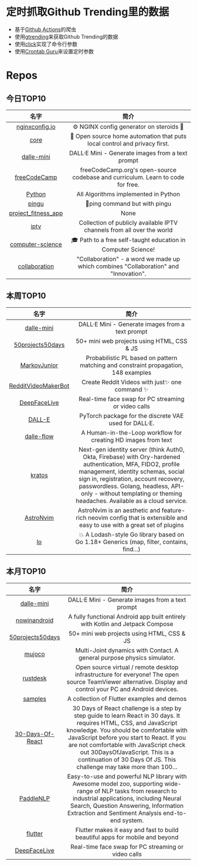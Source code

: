 # 定时抓取Github Trending里的数据
* 基于[Github Actions](https://docs.github.com/en/actions)的爬虫
* 使用[gtrending](https://github.com/hedythedev/gtrending)来获取Github Trending的数据
* 使用[click](https://github.com/pallets/click)实现了命令行参数
* 使用[Crontab Guru](https://crontab.guru/)来设置定时参数

# Repos
## 今日TOP10 
<!-- START OF DAILY_TOP10_REPOS -->
| 名字 | 简介 |
| :----: | :----: |
| [nginxconfig.io](https://github.com/digitalocean/nginxconfig.io) | ⚙️ NGINX config generator on steroids 💉 |
| [core](https://github.com/home-assistant/core) | 🏡 Open source home automation that puts local control and privacy first. |
| [dalle-mini](https://github.com/borisdayma/dalle-mini) | DALL·E Mini - Generate images from a text prompt |
| [freeCodeCamp](https://github.com/freeCodeCamp/freeCodeCamp) | freeCodeCamp.org's open-source codebase and curriculum. Learn to code for free. |
| [Python](https://github.com/TheAlgorithms/Python) | All Algorithms implemented in Python |
| [pingu](https://github.com/sheepla/pingu) | 🐧ping command but with pingu |
| [project_fitness_app](https://github.com/adrianhajdin/project_fitness_app) | None |
| [iptv](https://github.com/iptv-org/iptv) | Collection of publicly available IPTV channels from all over the world |
| [computer-science](https://github.com/ossu/computer-science) | 🎓 Path to a free self-taught education in Computer Science! |
| [collaboration](https://github.com/TBD54566975/collaboration) | "Collaboration" - a word we made up which combines "Collaboration" and "Innovation". |
<!-- END OF DAILY_TOP10_REPOS -->

## 本周TOP10
<!-- START OF WEEKLY_TOP10_REPOS -->
| 名字 | 简介 |
| :----: | :----: |
| [dalle-mini](https://github.com/borisdayma/dalle-mini) | DALL·E Mini - Generate images from a text prompt |
| [50projects50days](https://github.com/bradtraversy/50projects50days) | 50+ mini web projects using HTML, CSS & JS |
| [MarkovJunior](https://github.com/mxgmn/MarkovJunior) | Probabilistic PL based on pattern matching and constraint propagation, 148 examples |
| [RedditVideoMakerBot](https://github.com/elebumm/RedditVideoMakerBot) | Create Reddit Videos with just✨ one command ✨ |
| [DeepFaceLive](https://github.com/iperov/DeepFaceLive) | Real-time face swap for PC streaming or video calls |
| [DALL-E](https://github.com/openai/DALL-E) | PyTorch package for the discrete VAE used for DALL·E. |
| [dalle-flow](https://github.com/jina-ai/dalle-flow) | A Human-in-the-Loop workflow for creating HD images from text |
| [kratos](https://github.com/ory/kratos) | Next-gen identity server (think Auth0, Okta, Firebase) with Ory-hardened authentication, MFA, FIDO2, profile management, identity schemas, social sign in, registration, account recovery, passwordless. Golang, headless, API-only - without templating or theming headaches. Available as a cloud service. |
| [AstroNvim](https://github.com/AstroNvim/AstroNvim) | AstroNvim is an aesthetic and feature-rich neovim config that is extensible and easy to use with a great set of plugins |
| [lo](https://github.com/samber/lo) | 💥 A Lodash-style Go library based on Go 1.18+ Generics (map, filter, contains, find...) |
<!-- END OF WEEKLY_TOP10_REPOS -->

## 本月TOP10
<!-- START OF MONTHLY_TOP10_REPOS -->
| 名字 | 简介 |
| :----: | :----: |
| [dalle-mini](https://github.com/borisdayma/dalle-mini) | DALL·E Mini - Generate images from a text prompt |
| [nowinandroid](https://github.com/android/nowinandroid) | A fully functional Android app built entirely with Kotlin and Jetpack Compose |
| [50projects50days](https://github.com/bradtraversy/50projects50days) | 50+ mini web projects using HTML, CSS & JS |
| [mujoco](https://github.com/deepmind/mujoco) | Multi-Joint dynamics with Contact. A general purpose physics simulator. |
| [rustdesk](https://github.com/rustdesk/rustdesk) | Open source virtual / remote desktop infrastructure for everyone! The open source TeamViewer alternative. Display and control your PC and Android devices. |
| [samples](https://github.com/flutter/samples) | A collection of Flutter examples and demos |
| [30-Days-Of-React](https://github.com/Asabeneh/30-Days-Of-React) | 30 Days of React challenge is a step by step guide to learn React in 30 days. It requires HTML, CSS, and JavaScript knowledge. You should be comfortable with JavaScript before you start to React. If you are not comfortable with JavaScript check out 30DaysOfJavaScript. This is a continuation of 30 Days Of JS. This challenge may take more than 100… |
| [PaddleNLP](https://github.com/PaddlePaddle/PaddleNLP) | Easy-to-use and powerful NLP library with Awesome model zoo, supporting wide-range of NLP tasks from research to industrial applications, including Neural Search, Question Answering, Information Extraction and Sentiment Analysis end-to-end system. |
| [flutter](https://github.com/flutter/flutter) | Flutter makes it easy and fast to build beautiful apps for mobile and beyond |
| [DeepFaceLive](https://github.com/iperov/DeepFaceLive) | Real-time face swap for PC streaming or video calls |
<!-- END OF MONTHLY_TOP10_REPOS -->
